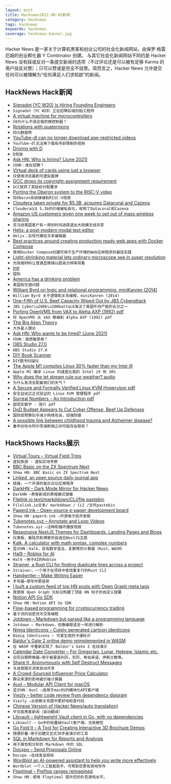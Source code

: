 ```yaml
---
layout: post
title: Hacknews2021-06-02新闻
category: Hacknews
tags: hacknews
keywords: hacknews
coverage: hacknews-banner.jpg
---
```


Hacker News 是一家关于计算机黑客和创业公司的社会化新闻网站，由保罗·格雷厄姆的创业孵化器 Y Combinator 创建。
与其它社会化新闻网站不同的是 Hacker News 没有踩或反对一条提交新闻的选项（不过评论还是可以被有足够 Karma 的用户投反对票）；只可以赞或是完全不投票。简而言之，Hacker News 允许提交任何可以被理解为“任何满足人们求知欲”的新闻。

## HackNews Hack新闻


- [Signadot (YC W20) Is Hiring Founding Engineers](https://www.workatastartup.com/jobs/42298)
- `Signadot（YC W20）正在招聘后端创始工程师`
- [A virtual machine for microcontrollers](https://blog.toit.io/why-doesnt-v8-fit-on-my-microcontroller-71dc6e2d8f5c)
- `V8为什么不适合我的微控制器？`
- [Rotations with quaternions](https://imadr.github.io/rotations-with-quaternions/)
- `四元数旋转`
- [YouTube-dl can no longer download age-restricted videos](https://github.com/ytdl-org/youtube-dl/issues/28578)
- `YouTube-dl无法再下载有年龄限制的视频`
- [Driving with D](https://dlang.org/blog/2021/06/01/driving-with-d/)
- `D驾驶`
- [Ask HN: Who is hiring? (June 2021)](item?id=27355392)
- `问HN：谁在招聘？ `
- [Virtual deck of cards using just a browser](https://playingcards.io/)
- `仅使用浏览器即可虚拟套牌`
- [GCC drops its copyright-assignment requirement](https://lwn.net/Articles/857791/)
- `GCC放弃了其版权分配要求`
- [Porting the Oberon system to the RISC-V video](https://www.youtube.com/watch?v=gpGgeXHZr0M&t=21420s)
- `将Oberon系统移植到RISC-V视频`
- [Cloudera taken private for $5.3B, acquires Datacoral and Cazena](https://blog.cloudera.com/turning-the-page/)
- `Cloudera以$ 5.3b的价格被私有化，收购了Datacoral和Cazena`
- [Amazon US customers given one week to opt out of mass wireless sharing](https://www.theguardian.com/technology/2021/jun/01/amazon-us-customers-given-one-week-to-opt-out-of-mass-wireless-sharing)
- `亚马逊美国客户有一周的时间选择退出大规模无线共享`
- [Helix: a post-modern modal text editor](https://helix-editor.com/)
- `Helix：后现代模态文本编辑器`
- [Best practices around creating production ready web apps with Docker Compose](https://nickjanetakis.com/blog/best-practices-around-production-ready-web-apps-with-docker-compose)
- `使用Docker Compose创建可用于生产环境的Web应用程序的最佳实践`
- [Light-shrinking material lets ordinary microscope see in super resolution](https://phys.org/news/2021-06-light-shrinking-material-ordinary-microscope-super.html)
- `光收缩材料让普通显微镜以超高分辨率观看`
- [Intl](https://developer.mozilla.org/en-US/docs/Web/JavaScript/Reference/Global_Objects/Intl)
- `国际`
- [America has a drinking problem](https://www.theatlantic.com/magazine/archive/2021/07/america-drinking-alone-problem/619017/)
- `美国有饮酒问题`
- [William Byrd on logic and relational programming, miniKanren (2014)](https://www.infoq.com/interviews/byrd-relational-programming-minikanren/)
- `William Byrd 关于逻辑和关系编程，miniKanren (2014)`
- [One-Fifth of U.S. Beef Capacity Wiped Out by JBS Cyberattack](https://www.bloomberg.com/news/articles/2021-05-31/meat-is-latest-cyber-victim-as-hackers-hit-top-supplier-jbs)
- `JBS Cyber\u200b\u200battack淘汰了美国牛肉产能的五分之一`
- [Porting OpenVMS from VAX to Alpha AXP (1992) pdf](https://www.hpl.hp.com/hpjournal/dtj/vol4num4/vol4num4art7.pdf)
- `将 OpenVMS 从 VAX 移植到 Alpha AXP (1992) pdf`
- [The Big Alien Theory](http://thebigalientheory.com/)
- `大外星人理论`
- [Ask HN: Who wants to be hired? (June 2021)](item?id=27355390)
- `问HN：谁想被录用？ `
- [OBS Studio 27.0](https://github.com/obsproject/obs-studio/releases/tag/27.0.0)
- `OBS Studio 27.0`
- [DIY Book Scanner](https://www.diybookscanner.org/)
- `DIY图书扫描仪`
- [The Apple M1 compiles Linux 30% faster than my Intel i9](https://www.jeffgeerling.com/blog/2021/apple-m1-compiles-linux-30-faster-my-intel-i9)
- `Apple M1 编译 Linux 的速度比我的 Intel i9 快 30%`
- [Why does the jet stream rule our weather? audio](https://www.bbc.co.uk/programmes/p067lplj)
- `为什么急流支配着我们的天气？`
- [A Secure and Formally Verified Linux KVM Hypervisor pdf](http://nieh.net/pubs/ieeesp2021_kvm.pdf)
- `安全且经过正式验证的 Linux KVM 管理程序 pdf`
- [Surreal Numbers – An Introduction pdf](https://www.tondering.dk/download/sur16.pdf)
- `超现实数字 - 简介 pdf`
- [DoD Budget Appears to Cut Cyber Offense, Beef Up Defenses](https://breakingdefense.com/2021/06/dod-budget-appears-to-cut-cyber-offense-beef-up-defenses/)
- `国防部预算似乎减少网络攻击，加强防御`
- [A possible link between childhood trauma and Alzheimer disease?](https://padiracinnovation.org/News/2021/06/a-possible-link-between-childhood-trauma-and-alzheimer-disease)
- `童年创伤与阿尔茨海默病之间可能存在联系？`


## HackShows Hacks展示

- [ Virtual Tours – Virtual Field Trips](https://gez.la)
- `虚拟旅游 - 虚拟实地考察`
- [ BBC Basic on the ZX Spectrum Next](http://www.breakintoprogram.co.uk/projects/spectrum-next-projects/bbc-basic-for-the-spectrum-next-introduction)
- `Show HN: BBC Basic on ZX Spectrum Next`
- [ Linked, an open source daily journal app](https://github.com/muc-dev/linked)
- `链接，一个开源的每日日记应用程序`
- [ DarkHN – Dark Mode Mirror for Hacker News](https://darkhn.herokuapp.com/)
- `DarkHN –黑客新闻的黑暗模式镜像`
- [ Filelink.io text/markddown/CLI/file pastebin](https://filelink.io)
- `Filelink.io文本/ markddown / CLI /文件pastebin`
- [ Paperd.ink – Open-source e-paper development board](https://paperd.ink)
- `Show HN：paperd.ink –开源电子纸开发板`
- [ Tubenotes.xyz – Annotate and Loop Videos](https://tubenotes.xyz/)
- `Tubenotes.xyz –注释和循环播放视频`
- [ Responsive NextJS Themes for Dashboards, Landing Pages and Blogs](https://creativedesignsguru.com/category/nextjs/)
- `仪表板，着陆页和博客的自适应NextJS主题`
- [ Kalk, A calculator with math syntax, complex numbers](https://kalk.strct.net)
- `显示HN：Kalk，具有数学语法，复数等的计算器（Rust，WASM）`
- [ Hal9 – Roblox for AI](https://hal9.ai/)
- `Hal9 –用于AI的Roblox`
- [ Strainer, a Rust CLI for finding duplicate lines across a project](https://github.com/brundonsmith/strainer)
- `Strainer，一个用于在项目中查找重复行的Rust CLI`
- [ Handwriter – Make Writing Easier](https://github.com/sherlockdoyle/Handwriter)
- `手写器–使写作更容易`
- [ I built a custom feed of top HN posts with Open Graph meta tags](https://www.presbot.com/feed/)
- `我使用 Open Graph 元标记构建了顶级 HN 帖子的自定义提要`
- [ Notion API Go SDK](https://github.com/jomei/notionapi)
- `Show HN：Notion API Go SDK`
- [ Flow-based programming for cryptocurrency trading](https://mirotomi.com/flow)
- `基于流的加密货币交易编程`
- [ Jotdown – Markdown but parsed like a programming language](https://jotdown.online/)
- `Jotdown – Markdown，但像编程语言一样进行解析`
- [ Nimiq Identicons – Cutely generated cartoon identicons](https://github.com/nimiq/identicons)
- `Nimiq Identicons – 可爱生成的卡通标识`
- [ Baldur's Gate 2 online demo reimplemented in WASM](https://personal-1094.web.app/gemrb.html)
- `在 WASM 中重新实现了 Baldur's Gate 2 在线演示`
- [ Calendar Date Converter – For Gregorian, Lunar, Hebrew, Islamic etc.](https://stephenweixu.github.io/calendar-converter)
- `日历日期转换器–用于格里高利历，农历，希伯来语，伊斯兰教等。`
- [ Share It, Anonymously with Self Destruct Messages](https://www.pastenow.me/create)
- `与自我毁灭消息自动共享`
- [ A Crowd-Sourced Influencer Price Calculator](https://collabstr.com/influencer-price-calculator)
- `群众来源的影响者价格计算器`
- [ Auxl – Modular API Client for macOS](https://auxl.io)
- `显示HN：Auxl –适用于macOS的模块化API客户端`
- [ Viezly – better code review from dependency diagram](https://viezly.com/)
- `Viezly –从依赖关系图中更好地检查代码`
- [ Chinese Version of Hacker News(auto translation)](https://news.zhanyichu.cn)
- `中文版黑客新闻（自动翻译）`
- [ Libvault – lightweight Vault client in Go, with no dependencies](https://github.com/canidam/libvault)
- `Libvault – Go中的轻量级Vault客户端，无依赖性`
- [ Go Fold It – A Tool for Creating Interactive 3D Brochure Demos](http://gofoldit.com/demo)
- `随便折叠-用于创建交互式3D手册演示的工具`
- [ SQL in Markdown for Reports and Analysis](https://www.evidence.dev)
- `用于报告和分析的 Markdown 中的 SQL`
- [ Docspo – Send Proposals Online](https://app.docspo.com/createDocument)
- `Docspo –在线发送投标`
- [ Wordblot an AI-powered assistant to help you write more effectively](https://wordblot.ai)
- `Wordblot 一个人工智能助手，可帮助您更有效地写作`
- [ Floptimal – Preflop ranges reimagined](https://floptimal.com)
- `Show HN：使用 Floptimal 提升您的扑克游戏水平。`

